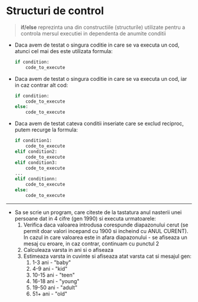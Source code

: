 # Structuri de control

> **if/else** reprezinta una din constructiile (structurile) utilizate pentru a controla mersul executiei in dependenta de anumite conditii

* Daca avem de testat o singura coditie in care se va executa un cod, atunci cel mai des este utilizata formula:
    ```python
    if condition:
        code_to_execute
    ```

* Daca avem de testat o singura coditie in care se va executa un cod, iar in caz contrar alt cod:
    ```python
    if condition:
        code_to_execute
    else:
        code_to_execute    
    ```

* Daca avem de testat cateva conditii inseriate care se exclud reciproc, putem recurge la formula:
    ```python
    if condition1:
        code_to_execute
    elif condition2:
        code_to_execute    
    elif condition3:
        code_to_execute    
    ...    
    elif conditionn:
        code_to_execute    
    else:
        code_to_execute    
    ```
---

* Sa se scrie un program, care citeste de la tastatura anul nasterii unei persoane dat in 4 cifre (gen 1990) si executa urmatoarele:
  1.  Verifica daca valoarea introdusa corespunde diapazonului cerut (se permit doar valori incepand cu 1900 si incheind cu ANUL CURENT). In cazul in care valoarea este in afara diapazonului - se afiseaza un mesaj cu eroare, in caz contrar, continuam cu punctul 2
  2.  Calculeaza varsta in ani si o afiseaza
  3.  Estimeaza varsta in cuvinte si afiseaza atat varsta cat si mesajul gen:
      1.  1-3 ani - "baby"
      2.  4-9 ani - "kid"
      3.  10-15 ani - "teen"
      4.  16-18 ani - "young" 
      5.  19-50 ani - "adult"
      6.  51+   ani - "old"     
